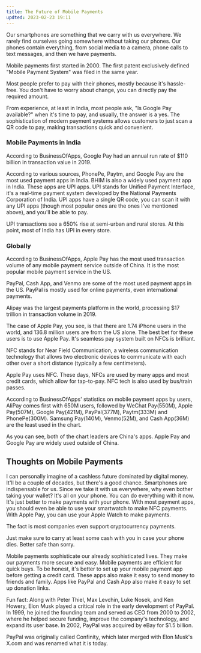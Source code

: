 ```yaml
---
title: The Future of Mobile Payments
updted: 2023-02-23 19:11
---
```


Our smartphones are something that we carry with us everywhere. We rarely find ourselves going somewhere without taking our phones. Our phones contain everything, from social media to a camera, phone calls to text messages, and then we have payments.

Mobile payments first started in 2000. The first patent exclusively defined "Mobile Payment System" was filed in the same year.

Most people prefer to pay with their phones, mostly because it's hassle-free. You don't have to worry about change, you can directly pay the required amount.

From experience, at least in India, most people ask, "Is Google Pay available?" when it's time to pay, and usually, the answer is a yes. The sophistication of modern payment systems allows customers to just scan a QR code to pay, making transactions quick and convenient.

### Mobile Payments in India

According to BusinessOfApps, Google Pay had an annual run rate of $110 billion in transaction value in 2019.

According to various sources, PhonePe, Paytm, and Google Pay are the most used payment apps in India. BHIM is also a widely used payment app in India. These apps are UPI apps. UPI stands for Unified Payment Interface, it's a real-time payment system developed by the National Payments Corporation of India. UPI apps have a single QR code, you can scan it with any UPI apps (though most popular ones are the ones I've mentioned above), and you'll be able to pay.

UPI transactions see a 650% rise at semi-urban and rural stores. At this point, most of India has UPI in every store.

### Globally

According to BusinessOfApps, Apple Pay has the most used transaction volume of any mobile payment service outside of China. It is the most popular mobile payment service in the US.

PayPal, Cash App, and Venmo are some of the most used payment apps in the US. PayPal is mostly used for online payments, even international payments.

Alipay was the largest payments platform in the world, processing $17 trillion in transaction volume in 2019.

The case of Apple Pay, you see, is that there are 1.74 iPhone users in the world, and 136.8 million users are from the US alone. The best bet for these users is to use Apple Pay. It's seamless pay system built on NFCs is brilliant.

NFC stands for Near Field Communication, a wireless communication technology that allows two electronic devices to communicate with each other over a short distance (typically a few centimeters).

Apple Pay uses NFC. These days, NFCs are used by many apps and most credit cards, which allow for tap-to-pay. NFC tech is also used by bus/train passes.

According to BusinessOfApps' statistics on mobile payment apps by users, AliPay comes first with 650M users, followed by WeChat Pay(550M), Apple Pay(507M), Google Pay(421M), PayPal(377M), Paytm(333M) and PhonePe(300M). Samsung Pay(140M), Venmo(52M), and Cash App(36M) are the least used in the chart.

As you can see, both of the chart leaders are China's apps. Apple Pay and Google Pay are widely used outside of China.

## Thoughts on Mobile Payments

I can personally imagine of a cashless future dominated by digital money. It'll be a couple of decades, but there's a good chance. Smartphones are indispensable for us. Since we take it with us everywhere, why even bother taking your wallet? It's all on your phone. You can do everything with it now. It's just better to make payments with your phone. With most payment apps, you should even be able to use your smartwatch to make NFC payments. With Apple Pay, you can use your Apple Watch to make payments.

The fact is most companies even support cryptocurrency payments.

Just make sure to carry at least some cash with you in case your phone dies. Better safe than sorry.

Mobile payments sophisticate our already sophisticated lives. They make our payments more secure and easy. Mobile payments are efficient for quick buys. To be honest, it's better to set up your mobile payment app before getting a credit card. These apps also make it easy to send money to friends and family. Apps like PayPal and Cash App also make it easy to set up donation links.

Fun fact: Along with Peter Thiel, Max Levchin, Luke Nosek, and Ken Howery, Elon Musk played a critical role in the early development of PayPal. In 1999, he joined the founding team and served as CEO from 2000 to 2002, where he helped secure funding, improve the company's technology, and expand its user base. In 2002, PayPal was acquired by eBay for $1.5 billion.

PayPal was originally called Confinity, which later merged with Elon Musk's X.com and was renamed what it is today.
